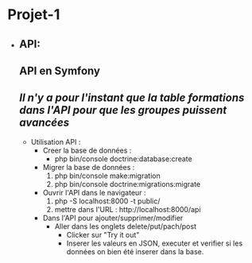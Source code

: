 # Projet-1

- API:
    -------------------
    API en Symfony
    -------------------
    *Il n'y a pour l'instant que la table formations dans l'API pour que les groupes puissent avancées*
    -------------------
    * Utilisation API : 
        - Creer la base de données : 
            - php bin/console doctrine:database:create
        - Migrer la base de données : 
            1. php bin/console make:migration
            2. php bin/console doctrine:migrations:migrate
        - Ouvrir l'API dans le navigateur : 
            1. php -S localhost:8000 -t public/
            2. mettre dans l'URL : http://localhost:8000/api
        - Dans l'API pour ajouter/supprimer/modifier 
            * Aller dans les onglets delete/put/pach/post 
                * Clicker sur "Try it out"
                * Inserer les valeurs en JSON, executer et verifier si les données on bien été inserer dans la base.
